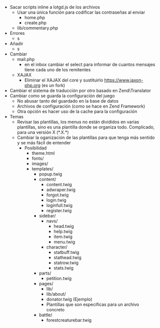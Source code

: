 * Sacar scripts inline a lotgd.js de los archivos
    * Usar una única función para codificar las contraseñas al enviar
        * home.php
        * create.php
    * lib/commentary.php
* Errores
    * s
* Añadir
    * s
* Cambiar
    * mail.php
        * en el inbox cambiar el select para informar de cuantos mensajes tiene cada uno de los remitentes
    * XAJAX
        * Eliminar el XAJAX del core y sustituirlo https://www.jaxon-php.org (es un fork)
* Cambiar el sistema de traducción por otro basado en Zend\Translator
* Cambiar como se guarda la configuración del juego
    * No abusar tanto del guardado en la base de datos
    * Archivos de configuración (como se hace en Zend Framework)
    * Otra opción es hacer uso de la cache para la configuración
* Temas
    * Revisar las plantillas, los menus no están divididos en varias plantillas, sino es una plantilla donde se organiza todo. Complicado, para una versión X (\*.X.\*)
    * Cambiar la oganización de las plantillas para que tenga más sentido y se más fácil de entender
        * Posibilidad
            * theme.html
            * fonts/
            * images/
            * templates/
                * popup.twig
                * content/
                    * content.twig
                    * adwraper.twig
                    * forgot.twig
                    * login.twig
                    * loginfull.twig
                    * register.twig
                * sidebar/
                    * navs/
                        * head.twig
                        * help.twig
                        * item.twig
                        * menu.twig
                    * character/
                        * statbuff.twig
                        * stathead.twig
                        * statrow.twig
                        * stats.twig
                * parts/
                    * petition.twig
                * pages/
                    * lib/
                    * lib/about/
                    * donator.twig (Ejemplo)
                    * Plantillas que son especificas para un archivo concreto
                * battle/
                    * forestcreaturebar.twig
